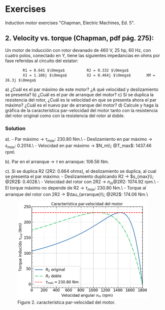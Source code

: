 # Exercises

Induction motor exercises "Chapman, Electric Machines, Ed. 5".

## 2. Velocity vs. torque (Chapman, pdf pág. 275):

Un motor de inducción con rotor devanado de 460 V, 25 hp, 60 Hz, con cuatro polos, conectado en Y, tiene las
siguientes impedancias en ohms por fase referidas al circuito del estator:

            R1 = 0.641 $\Omega$          R2 = 0.332 $\Omega$
            X1 = 1.106j $\Omega$         X2 = 0.464j $\Omega$       XM = 26.3j $\Omega$

a) ¿Cuál es el par máximo de este motor? ¿A qué velocidad y deslizamiento se presenta?
b) ¿Cuál es el par de arranque del motor?
c) Si se duplica la resistencia del rotor, ¿Cuál es la velocidad en que se presenta ahora el par
   máximo? ¿Cuál es el nuevo par de arranque del motor?
d) Calcule y haga la gráfica de la característica par-velocidad del motor tanto con la resistencia del rotor
   original como con la resistencia del rotor al doble.

### Solution

a). - Par máximo                  -> $\tau_{max}$: 230.80 Nm.\\
    - Deslizamiento en par máximo -> $s_{max}$: 0.2014.\\
    - Velocidad en par máximo     -> $N_m\\; @T_max$: 1437.46 rpm\\

b). Par en el arranque -> $\tau$ en arranque: 106.56 Nm.

c). Si se duplica R2 (2R2: 0.664 ohms), el deslizamiento se duplica, al cual se presenta el par máximo:
    - Deslizamiento duplicando R2          -> $s_{max}\\; @2R2$: 0.4028.\\
    - Velocidad del rotor con 2R2          -> $n_{m} @2R2$: 1074.92 rpm.\\
    - El torque máximo no depende de R2    -> $\tau_{max}$: 230.80 Nm.\\
    - Torque al arranque del rotor con 2R2 -> $\tau_{arranque}\\; @2R2$: 174.06 Nm.\\


<figure>
    <img src="images/ex2_torque_velocity.png" alt="torque-velocity" width="800" height="auto"/>
    <figcaption>Figure 2. característica par-velocidad del motor.</figcaption>
    <br>
</figure>

<br>
